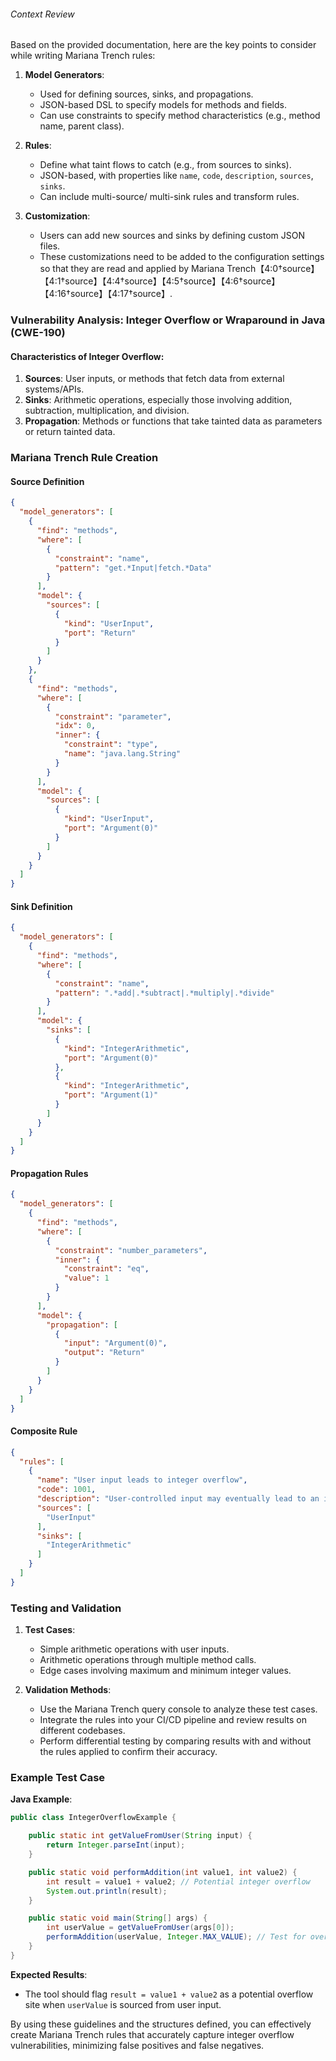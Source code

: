 ###### Context Review

Based on the provided documentation, here are the key points to consider while writing Mariana Trench rules:

1. **Model Generators**:
   - Used for defining sources, sinks, and propagations.
   - JSON-based DSL to specify models for methods and fields.
   - Can use constraints to specify method characteristics (e.g., method name, parent class).

2. **Rules**:
   - Define what taint flows to catch (e.g., from sources to sinks).
   - JSON-based, with properties like `name`, `code`, `description`, `sources`, `sinks`.
   - Can include multi-source/ multi-sink rules and transform rules.

3. **Customization**:
   - Users can add new sources and sinks by defining custom JSON files.
   - These customizations need to be added to the configuration settings so that they are read and applied by Mariana Trench【4:0†source】【4:1†source】【4:4†source】【4:5†source】【4:6†source】【4:16†source】【4:17†source】.

### Vulnerability Analysis: Integer Overflow or Wraparound in Java (CWE-190)

#### Characteristics of Integer Overflow:
1. **Sources**: User inputs, or methods that fetch data from external systems/APIs.
2. **Sinks**: Arithmetic operations, especially those involving addition, subtraction, multiplication, and division.
3. **Propagation**: Methods or functions that take tainted data as parameters or return tainted data.

### Mariana Trench Rule Creation

#### Source Definition
```json
{
  "model_generators": [
    {
      "find": "methods",
      "where": [
        {
          "constraint": "name",
          "pattern": "get.*Input|fetch.*Data"
        }
      ],
      "model": {
        "sources": [
          {
            "kind": "UserInput",
            "port": "Return"
          }
        ]
      }
    },
    {
      "find": "methods",
      "where": [
        {
          "constraint": "parameter",
          "idx": 0,
          "inner": {
            "constraint": "type",
            "name": "java.lang.String"
          }
        }
      ],
      "model": {
        "sources": [
          {
            "kind": "UserInput",
            "port": "Argument(0)"
          }
        ]
      }
    }
  ]
}
```

#### Sink Definition
```json
{
  "model_generators": [
    {
      "find": "methods",
      "where": [
        {
          "constraint": "name",
          "pattern": ".*add|.*subtract|.*multiply|.*divide"
        }
      ],
      "model": {
        "sinks": [
          {
            "kind": "IntegerArithmetic",
            "port": "Argument(0)"
          },
          {
            "kind": "IntegerArithmetic",
            "port": "Argument(1)"
          }
        ]
      }
    }
  ]
}
```

#### Propagation Rules
```json
{
  "model_generators": [
    {
      "find": "methods",
      "where": [
        {
          "constraint": "number_parameters",
          "inner": {
            "constraint": "eq",
            "value": 1
          }
        }
      ],
      "model": {
        "propagation": [
          {
            "input": "Argument(0)",
            "output": "Return"
          }
        ]
      }
    }
  ]
}
```

#### Composite Rule
```json
{
  "rules": [
    {
      "name": "User input leads to integer overflow",
      "code": 1001,
      "description": "User-controlled input may eventually lead to an integer overflow vulnerability",
      "sources": [
        "UserInput"
      ],
      "sinks": [
        "IntegerArithmetic"
      ]
    }
  ]
}
```

### Testing and Validation

1. **Test Cases**:
    - Simple arithmetic operations with user inputs.
    - Arithmetic operations through multiple method calls.
    - Edge cases involving maximum and minimum integer values.

2. **Validation Methods**:
    - Use the Mariana Trench query console to analyze these test cases.
    - Integrate the rules into your CI/CD pipeline and review results on different codebases.
    - Perform differential testing by comparing results with and without the rules applied to confirm their accuracy.

### Example Test Case

**Java Example**:
```java
public class IntegerOverflowExample {

    public static int getValueFromUser(String input) {
        return Integer.parseInt(input);
    }

    public static void performAddition(int value1, int value2) {
        int result = value1 + value2; // Potential integer overflow
        System.out.println(result);
    }

    public static void main(String[] args) {
        int userValue = getValueFromUser(args[0]);
        performAddition(userValue, Integer.MAX_VALUE); // Test for overflow
    }
}
```

**Expected Results**:
- The tool should flag `result = value1 + value2` as a potential overflow site when `userValue` is sourced from user input.

By using these guidelines and the structures defined, you can effectively create Mariana Trench rules that accurately capture integer overflow vulnerabilities, minimizing false positives and false negatives.
